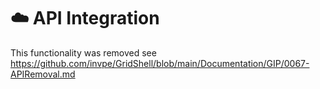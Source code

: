 # :cloud: API Integration

This functionality was removed see https://github.com/invpe/GridShell/blob/main/Documentation/GIP/0067-APIRemoval.md
